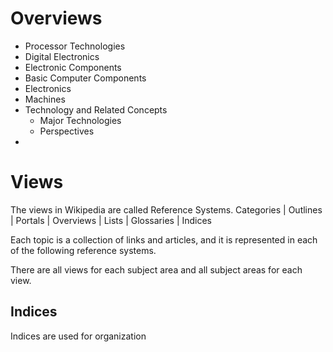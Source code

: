 # Overviews
- Processor Technologies
- Digital Electronics
- Electronic Components
- Basic Computer Components
- Electronics
- Machines
- Technology and Related Concepts
	- Major Technologies
	- Perspectives
- 


# Views
The views in Wikipedia are called Reference Systems.
Categories | Outlines | Portals | Overviews | Lists | Glossaries | Indices

Each topic is a collection of links and articles, and it is represented in each of the following reference systems.

There are all views for each subject area and all subject areas for each view.

## Indices
Indices are used for organization 